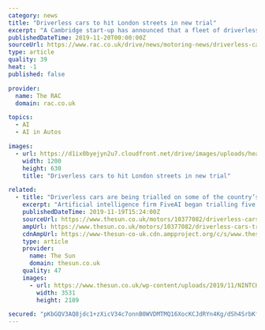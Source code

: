 ```yaml
---
category: news
title: "Driverless cars to hit London streets in new trial"
excerpt: "A Cambridge start-up has announced that a fleet of driverless cars will hit the capital’s roads. A trial of eight autonomous Jaguar I-Pace SUVs will take to streets across Zones 1–3 in London to improve their learning process. Artificial intelligence ..."
publishedDateTime: 2019-11-20T00:00:00Z
sourceUrl: https://www.rac.co.uk/drive/news/motoring-news/driverless-cars-to-hit-london-streets-in-new-trial/
type: article
quality: 39
heat: -1
published: false

provider:
  name: The RAC
  domain: rac.co.uk

topics:
  - AI
  - AI in Autos

images:
  - url: https://d1ix0byejyn2u7.cloudfront.net/drive/images/uploads/headers/ws_cropper/26_0x114_1200x629_1200x630_wayve-driverless-trial-london.jpg
    width: 1200
    height: 630
    title: "Driverless cars to hit London streets in new trial"

related:
  - title: "Driverless cars are being trialled on some of the country’s most difficult and congested roads"
    excerpt: "Artificial intelligence firm FiveAI began trialling five driverless cars in London earlier this year. The firm has been collecting data in the cars since last year and aims to start passengers trials next year."
    publishedDateTime: 2019-11-19T15:24:00Z
    sourceUrl: https://www.thesun.co.uk/motors/10377082/driverless-cars-trial/
    ampUrl: https://www.thesun.co.uk/motors/10377082/driverless-cars-trial/amp/
    cdnAmpUrl: https://www-thesun-co-uk.cdn.ampproject.org/c/s/www.thesun.co.uk/motors/10377082/driverless-cars-trial/amp/
    type: article
    provider:
      name: The Sun
      domain: thesun.co.uk
    quality: 47
    images:
      - url: https://www.thesun.co.uk/wp-content/uploads/2019/11/NINTCHDBPICT000541231387.jpg?strip=all&amp;quality=100&amp;w=1200&amp;h=800&amp;crop=1
        width: 3531
        height: 2189

secured: "pKbGQV3AQ8jdc1+zXicV34c7onnB0WVDMTMQ16XocKCJdRYn4Kg/dSh4SrbKfXJjWSuyA8WXcjWM8oD0grQsAyupoV1koaB2hp94jub0V17DbekWi+d96j07WKvKYkyeZCH7iTqDE57kfNKK2joMf06UvKoxFSnZDTWJUzAciEwHrw8WUEVCQj057eJGJ59PBh5n+RuFP1lV35qnZaK9McEWtkat/YNZxfrNisKgEOj3gaXVBryJY8qQOM2N38xk+2RxcIjHrogJC1RWc59Eog==;9C6vIDBdpfPAAxfZvTfiOw=="
---
```


